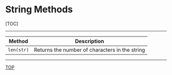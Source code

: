# String Methods

[TOC]

---

| Method     | Description                                    |
| ---------- | ---------------------------------------------- |
| `len(str)` | Returns the number of characters in the string |

---

[TOP](#string-methods)
